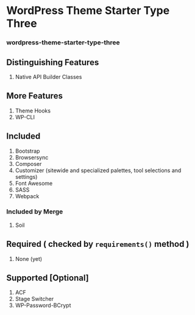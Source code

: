# WordPress Theme Starter Type Three
### wordpress-theme-starter-type-three

## Distinguishing Features

1. Native API Builder Classes

## More Features

1. Theme Hooks
1. WP-CLI

## Included

1. Bootstrap
1. Browsersync
1. Composer
1. Customizer (sitewide and specialized palettes, tool selections and settings)
1. Font Awesome
1. SASS
1. Webpack

### Included by Merge

1. Soil

## Required ( checked by `requirements()` method )

1. None (yet)

## Supported [Optional]

1. ACF
1. Stage Switcher
1. WP-Password-BCrypt
